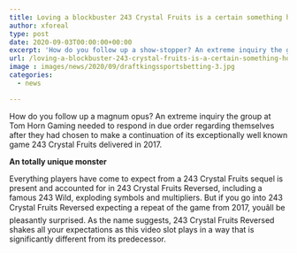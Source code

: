 ```yaml
---
title: Loving a blockbuster 243 Crystal Fruits is a certain something however playing its replacement is an altogether unique beast
author: xforeal 
type: post
date: 2020-09-03T00:00:00+00:00
excerpt: 'How do you follow up a show-stopper? An extreme inquiry the group at Tom Horn Gaming needed to respond in due order regarding themselves after they had chosen to make a spin-off of its exceptionally well known game 243 Crystal Fruits delivered in 2017 '
url: /loving-a-blockbuster-243-crystal-fruits-is-a-certain-something-however-playing-its-replacement-is-an-altogether-unique-beast/
image : images/news/2020/09/draftkingssportsbetting-3.jpg
categories:
  - news

---
```

How do you follow up a magnum opus? An extreme inquiry the group at Tom Horn Gaming needed to respond in due order regarding themselves after they had chosen to make a continuation of its exceptionally well known game 243 Crystal Fruits delivered in 2017. 

**An totally unique monster** 

Everything players have come to expect from a 243 Crystal Fruits sequel is present and accounted for in 243 Crystal Fruits Reversed, including a famous 243 Wild, exploding symbols and multipliers. But if you go into 243 Crystal Fruits Reversed expecting a repeat of the game from 2017, youâll be pleasantly surprised. As the name suggests, 243 Crystal Fruits Reversed shakes all your expectations as this video slot plays in a way that is significantly different from its predecessor. 

<div class="videoWrapper">
  </p>